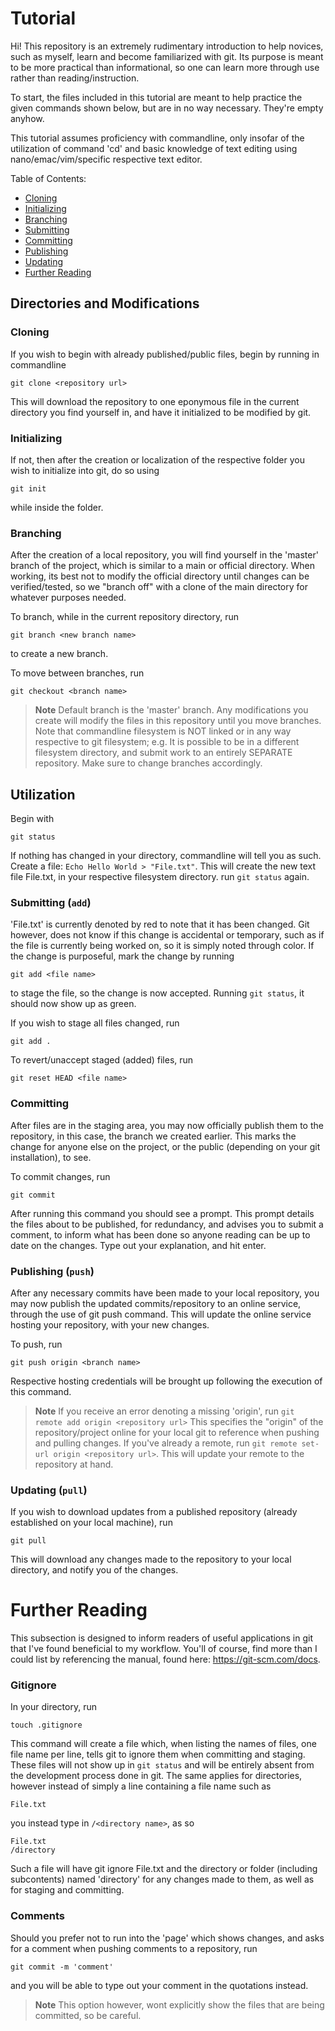 # Tutorial
Hi! This repository is an extremely rudimentary introduction to help novices, such as myself, learn and become familiarized with git. 
Its purpose is meant to be more practical than informational, so one can learn more through use rather than reading/instruction.

To start, the files included in this tutorial are meant to help practice the given commands shown below, but are in no way necessary. They're empty anyhow.

This tutorial assumes proficiency with commandline, only insofar of the utilization of command 'cd' and basic knowledge of text editing using nano/emac/vim/specific respective text editor.

Table of Contents:
 - [Cloning](#cloning)
 - [Initializing](#initializing)
 - [Branching](#branching)
 - [Submitting](#submitting)
 - [Committing](#committing)
 - [Publishing](#publishing)
 - [Updating](#updating)
 - [Further Reading](#further-reading)


## Directories and Modifications
### **Cloning**
If you wish to begin with already published/public files, begin by running in commandline
```
git clone <repository url>
```
This will download the repository to one eponymous file in the current directory you find yourself in, and have 
it initialized to be modified by git.

### **Initializing**
If not, then after the creation or localization of the respective folder you wish to initialize into git, do so using
```
git init
```
while inside the folder. 

### **Branching**
After the creation of a local repository, you will find yourself in the 'master' branch of the project, 
which is similar to a main or official directory. When working, its best not to modify the official directory 
until changes can be verified/tested, so we "branch off" with a clone of the main directory for whatever purposes 
needed.

To branch, while in the current repository directory, run
```
git branch <new branch name>
```
to create a new branch.

To move between branches, run
```
git checkout <branch name>
```

> **Note** Default branch is the 'master' branch. Any modifications you create will modify the files in this repository
until you move branches. Note that commandline filesystem is NOT linked or in any way respective to git filesystem; e.g.
It is possible to be in a different filesystem directory, and submit work to an entirely SEPARATE repository. Make sure to
change branches accordingly.


## Utilization
Begin with 
```
git status
```
If nothing has changed in your directory, commandline will tell you as such. Create a file: `Echo Hello World > "File.txt"`.
This will create the new text file File.txt, in your respective filesystem directory. run `git status` again.

### **Submitting (`add`)**
'File.txt' is currently denoted by red to note that it has been changed. Git however, does not know if this change
is accidental or temporary, such as if the file is currently being worked on, so it is simply noted through color. If the change
is purposeful, mark the change by running
```
git add <file name>
```
to stage the file, so the change is now accepted. Running `git status`, it should now show up as green.

If you wish to stage all files changed, run
```
git add .
```
To revert/unaccept staged (added) files, run 
```
git reset HEAD <file name>
```

### **Committing**
After files are in the staging area, you may now officially publish them to the repository, in this case, the branch we created earlier.
This marks the change for anyone else on the project, or the public (depending on your git installation), to see.

To commit changes, run
```
git commit
```
After running this command you should see a prompt. This prompt details the files about to be published, for
redundancy, and advises you to submit a comment, to inform what has been done so anyone reading can 
be up to date on the changes. Type out your explanation, and hit enter.

### Publishing (`push`)
After any necessary commits have been made to your local repository, you may now publish the updated commits/repository to an online 
service, through the use of git push command. This will update the online service hosting your repository, with your new changes.

To push, run
```
git push origin <branch name>
``` 
Respective hosting credentials will be brought up following the execution of this command.


> **Note** If you receive an error denoting a missing 'origin', run
`git remote add origin <repository url>`
This specifies the "origin" of the repository/project online for your 
local git to reference when pushing and pulling changes. If you've already a remote, run
`git remote set-url origin <repository url>`. This will update your remote to the repository
at hand.

### **Updating (`pull`)**
If you wish to download updates from a published repository (already established on your local machine), run
```
git pull
```
This will download any changes made to the repository to your local directory, and notify you of the changes.

# Further Reading
This subsection is designed to inform readers of useful applications in git that I've found beneficial to my workflow. You'll of course, find more than I could list by referencing the manual, found here: https://git-scm.com/docs.

### **Gitignore**
In your directory, run
```
touch .gitignore
```
This command will create a file which, when listing the names of files, one file name per line, tells git to ignore them when committing and staging. 
These files will not show up in `git status` and will be entirely absent from the development process done in git. 
The same applies for directories, however instead of simply a line containing a file name such as
```
File.txt
```
you instead type in `/<directory name>`, as so
```
File.txt
/directory
```
Such a file will have git ignore File.txt and the directory or folder (including subcontents) named 'directory' for any changes made to them, as well as for
staging and committing.

### **Comments**
Should you prefer not to run into the 'page' which shows changes, and asks for a comment when pushing comments to a repository, run
```
git commit -m 'comment'
```
and you will be able to type out your comment in the quotations instead.
> **Note** This option however, wont explicitly show the files that are being committed, so be careful.
